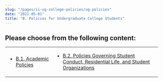```yaml
---
slug: "/pages/ii-ug-college-policies/ug-policies"
date: "2021-05-01"
title: "B. Policies for Undergraduate College Students"
---
```


## Please choose from the following content:

<table>

<tbody>

<tr>

<td>

- [B.1\. Academic Policies](/pages/ii-ug-college-policies/ug-policies/academics)

</td>

<td>

- [B.2\. Policies Governing Student Conduct, Residential Life, and Student Organizations](/pages/ii-ug-college-policies/ug-policies/res-life-conduct-policies)

</td>

</tr>

</tbody>

</table>
